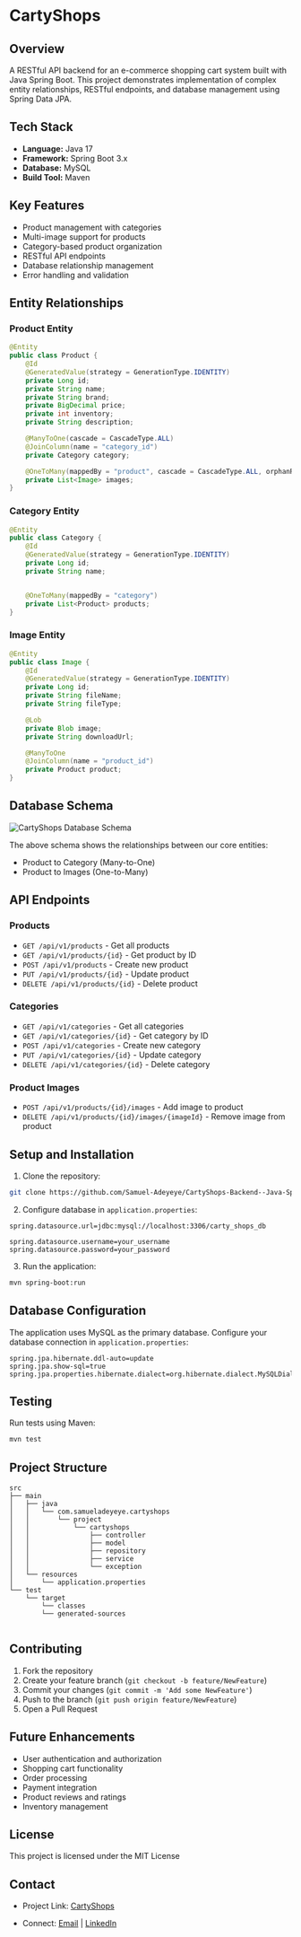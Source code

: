 # CartyShops

## Overview
A RESTful API backend for an e-commerce shopping cart system built with Java Spring Boot. This project demonstrates implementation of complex entity relationships, RESTful endpoints, and database management using Spring Data JPA.

## Tech Stack
- **Language:** Java 17
- **Framework:** Spring Boot 3.x
- **Database:** MySQL
- **Build Tool:** Maven

## Key Features
- Product management with categories
- Multi-image support for products
- Category-based product organization
- RESTful API endpoints
- Database relationship management
- Error handling and validation

## Entity Relationships
### Product Entity
```java
@Entity
public class Product {
    @Id
    @GeneratedValue(strategy = GenerationType.IDENTITY)
    private Long id;
    private String name;
    private String brand;
    private BigDecimal price;
    private int inventory;
    private String description;

    @ManyToOne(cascade = CascadeType.ALL)
    @JoinColumn(name = "category_id")
    private Category category;

    @OneToMany(mappedBy = "product", cascade = CascadeType.ALL, orphanRemoval = true)
    private List<Image> images;
}
```

### Category Entity
```java
@Entity
public class Category {
    @Id
    @GeneratedValue(strategy = GenerationType.IDENTITY)
    private Long id;
    private String name;


    @OneToMany(mappedBy = "category")
    private List<Product> products;
}
```

### Image Entity
```java
@Entity
public class Image {
    @Id
    @GeneratedValue(strategy = GenerationType.IDENTITY)
    private Long id;
    private String fileName;
    private String fileType;

    @Lob
    private Blob image;
    private String downloadUrl;

    @ManyToOne
    @JoinColumn(name = "product_id")
    private Product product;
}

```
## Database Schema
![CartyShops Database Schema](src/assets/db_schema.png)

The above schema shows the relationships between our core entities:
- Product to Category (Many-to-One)
- Product to Images (One-to-Many)

## API Endpoints

### Products
- `GET /api/v1/products` - Get all products
- `GET /api/v1/products/{id}` - Get product by ID
- `POST /api/v1/products` - Create new product
- `PUT /api/v1/products/{id}` - Update product
- `DELETE /api/v1/products/{id}` - Delete product

### Categories
- `GET /api/v1/categories` - Get all categories
- `GET /api/v1/categories/{id}` - Get category by ID
- `POST /api/v1/categories` - Create new category
- `PUT /api/v1/categories/{id}` - Update category
- `DELETE /api/v1/categories/{id}` - Delete category

### Product Images
- `POST /api/v1/products/{id}/images` - Add image to product
- `DELETE /api/v1/products/{id}/images/{imageId}` - Remove image from product

## Setup and Installation

1. Clone the repository:
```bash
git clone https://github.com/Samuel-Adeyeye/CartyShops-Backend--Java-Spring-Boot-.git
```

2. Configure database in `application.properties`:
```properties
spring.datasource.url=jdbc:mysql://localhost:3306/carty_shops_db

spring.datasource.username=your_username
spring.datasource.password=your_password
```

3. Run the application:
```bash
mvn spring-boot:run
```

## Database Configuration
The application uses MySQL as the primary database. Configure your database connection in `application.properties`:

```properties
spring.jpa.hibernate.ddl-auto=update
spring.jpa.show-sql=true
spring.jpa.properties.hibernate.dialect=org.hibernate.dialect.MySQLDialect
```

## Testing
Run tests using Maven:
```bash
mvn test
```

## Project Structure
```
src
├── main
│   ├── java
│   │   └── com.samueladeyeye.cartyshops
│   │       └── project
│   │           └── cartyshops
│   │               ├── controller
│   │               ├── model
│   │               ├── repository
│   │               ├── service
│   │               └── exception
│   └── resources
│       └── application.properties
└── test
    └── target
        └── classes
        └── generated-sources
                
```

## Contributing
1. Fork the repository
2. Create your feature branch (`git checkout -b feature/NewFeature`)
3. Commit your changes (`git commit -m 'Add some NewFeature'`)
4. Push to the branch (`git push origin feature/NewFeature`)
5. Open a Pull Request

## Future Enhancements
- User authentication and authorization
- Shopping cart functionality
- Order processing
- Payment integration
- Product reviews and ratings
- Inventory management

## License
This project is licensed under the MIT License

## Contact
- Project Link: [CartyShops](https://github.com/Samuel-Adeyeye/CartyShops-Backend--Java-Spring-Boot-)

- Connect: 
[Email](samueladeyeye2012@gmail.com) |
[LinkedIn](https://www.linkedin.com/in/samuel-adeyeye/)